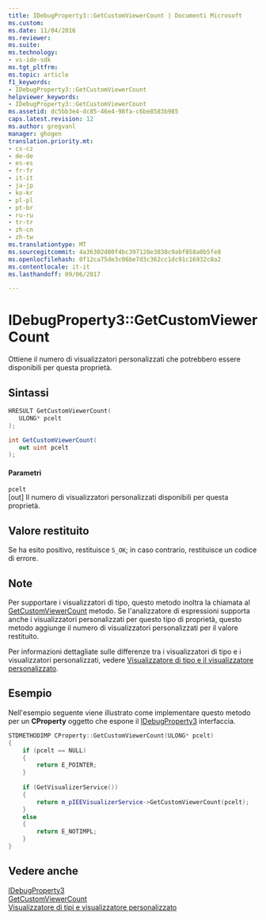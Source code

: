 ```yaml
---
title: IDebugProperty3::GetCustomViewerCount | Documenti Microsoft
ms.custom: 
ms.date: 11/04/2016
ms.reviewer: 
ms.suite: 
ms.technology:
- vs-ide-sdk
ms.tgt_pltfrm: 
ms.topic: article
f1_keywords:
- IDebugProperty3::GetCustomViewerCount
helpviewer_keywords:
- IDebugProperty3::GetCustomViewerCount
ms.assetid: dc5bb3e4-dc85-46e4-98fa-c6be8583b985
caps.latest.revision: 12
ms.author: gregvanl
manager: ghogen
translation.priority.mt:
- cs-cz
- de-de
- es-es
- fr-fr
- it-it
- ja-jp
- ko-kr
- pl-pl
- pt-br
- ru-ru
- tr-tr
- zh-cn
- zh-tw
ms.translationtype: MT
ms.sourcegitcommit: 4a36302d80f4bc397128e3838c9abf858a0b5fe8
ms.openlocfilehash: 0f12ca75de3c06be7d3c362cc1dc91c16932c8a2
ms.contentlocale: it-it
ms.lasthandoff: 09/06/2017

---
```

# <a name="idebugproperty3getcustomviewercount"></a>IDebugProperty3::GetCustomViewerCount
Ottiene il numero di visualizzatori personalizzati che potrebbero essere disponibili per questa proprietà.  
  
## <a name="syntax"></a>Sintassi  
  
```cpp  
HRESULT GetCustomViewerCount(  
   ULONG* pcelt  
);  
```  
  
```csharp  
int GetCustomViewerCount(  
   out uint pcelt  
);  
```  
  
#### <a name="parameters"></a>Parametri  
 `pcelt`  
 [out] Il numero di visualizzatori personalizzati disponibili per questa proprietà.  
  
## <a name="return-value"></a>Valore restituito  
 Se ha esito positivo, restituisce `S_OK`; in caso contrario, restituisce un codice di errore.  
  
## <a name="remarks"></a>Note  
 Per supportare i visualizzatori di tipo, questo metodo inoltra la chiamata al [GetCustomViewerCount](../../../extensibility/debugger/reference/ieevisualizerservice-getcustomviewercount.md) metodo. Se l'analizzatore di espressioni supporta anche i visualizzatori personalizzati per questo tipo di proprietà, questo metodo aggiunge il numero di visualizzatori personalizzati per il valore restituito.  
  
 Per informazioni dettagliate sulle differenze tra i visualizzatori di tipo e i visualizzatori personalizzati, vedere [Visualizzatore di tipo e il visualizzatore personalizzato](../../../extensibility/debugger/type-visualizer-and-custom-viewer.md).  
  
## <a name="example"></a>Esempio  
 Nell'esempio seguente viene illustrato come implementare questo metodo per un **CProperty** oggetto che espone il [IDebugProperty3](../../../extensibility/debugger/reference/idebugproperty3.md) interfaccia.  
  
```cpp  
STDMETHODIMP CProperty::GetCustomViewerCount(ULONG* pcelt)  
{  
    if (pcelt == NULL)  
    {  
        return E_POINTER;  
    }  
  
    if (GetVisualizerService())  
    {  
        return m_pIEEVisualizerService->GetCustomViewerCount(pcelt);  
    }  
    else  
    {  
        return E_NOTIMPL;  
    }  
}  
```  
  
## <a name="see-also"></a>Vedere anche  
 [IDebugProperty3](../../../extensibility/debugger/reference/idebugproperty3.md)   
 [GetCustomViewerCount](../../../extensibility/debugger/reference/ieevisualizerservice-getcustomviewercount.md)   
 [Visualizzatore di tipi e visualizzatore personalizzato](../../../extensibility/debugger/type-visualizer-and-custom-viewer.md)
